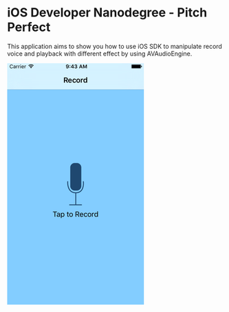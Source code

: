 # iOS Developer Nanodegree - Pitch Perfect 
This application aims to show you how to use iOS SDK to manipulate record voice and playback with different effect by using AVAudioEngine.

![alt text](https://github.com/goldenlimit/iOS-Developer-Nanodegree/blob/master/Perfect%20Pitch/pitch_perfect_screenshot.png "Sample App UI screenshot")
